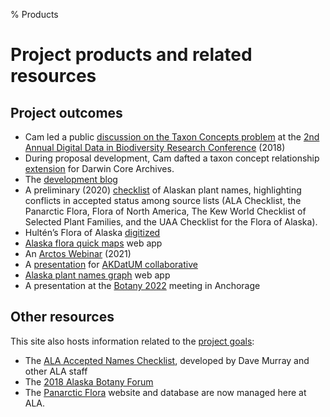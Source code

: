 % Products

# Project products and related resources

## Project outcomes

 * Cam led a public [discussion on the Taxon Concepts problem](https://www.idigbio.org/wiki/index.php/Taxon_concept_discussion)
   at the
   [2nd Annual Digital Data in Biodiversity Research Conference](https://www.idigbio.org/content/second-annual-digital-data-biodiversity-research-conference-emerging-innovations) (2018)
 * During proposal development, Cam dafted a taxon concept relationship [extension](http://rs.gbif.org/sandbox/extension/tcrel.xml) for Darwin Core Archives.
 * The [development blog](blog.html)
 * A preliminary (2020)
   [checklist](../files/FoA_names_list_2020-01-18.pdf) of Alaskan
   plant names, highlighting conflicts in accepted status among source
   lists (ALA Checklist, the Panarctic Flora, Flora of North America,
   The Kew World Checklist of Selected Plant Families, and the UAA
   Checklist for the Flora of Alaska).
 * Hultén’s Flora of Alaska [digitized](../hulten/)
 * [Alaska flora quick maps](../qm/) web app
 * An [Arctos Webinar](arctos_webinar.html) (2021)
 * A [presentation](AKDatUM_notes.html) for
   [AKDatUM collaborative](https://akdatum.community.uaf.edu)
 * [Alaska plant names graph](../graph/) web app
 * A presentation at the [Botany 2022](botany2022.html) meeting in Anchorage

## Other resources

This site also hosts information related to the [project goals](project.html):

 * The [ALA Accepted Names Checklist](ALA_checklist.html), developed
   by Dave Murray and other ALA staff
 * The [2018 Alaska Botany Forum](akbf2018.html)
 * The [Panarctic Flora](http://panarcticflora.org/) website and
   database are now managed here at ALA.
